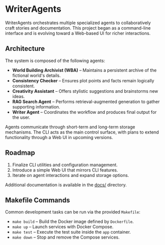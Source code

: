 # WriterAgents

WriterAgents orchestrates multiple specialized agents to collaboratively craft stories and documentation. This project began as a command-line interface and is evolving toward a Web-based UI for richer interactions.

## Architecture

The system is composed of the following agents:

- **World Building Archivist (WBA)** – Maintains a persistent archive of the fictional world's details.
- **Consistency Checker** – Ensures plot points and facts remain logically consistent.
- **Creativity Assistant** – Offers stylistic suggestions and brainstorms new ideas.
- **RAG Search Agent** – Performs retrieval-augmented generation to gather supporting information.
- **Writer Agent** – Coordinates the workflow and produces final output for the user.

Agents communicate through short-term and long-term storage mechanisms. The CLI acts as the main control surface, with plans to extend functionality through a Web UI in upcoming versions.

## Roadmap

1. Finalize CLI utilities and configuration management.
2. Introduce a simple Web UI that mirrors CLI features.
3. Iterate on agent interactions and expand storage options.

Additional documentation is available in the [docs/](docs/) directory.

## Makefile Commands

Common development tasks can be run via the provided `Makefile`:

- `make build` – Build the Docker image defined by `Dockerfile`.
- `make up` – Launch services with Docker Compose.
- `make test` – Execute the test suite inside the `app` container.
- `make down` – Stop and remove the Compose services.
